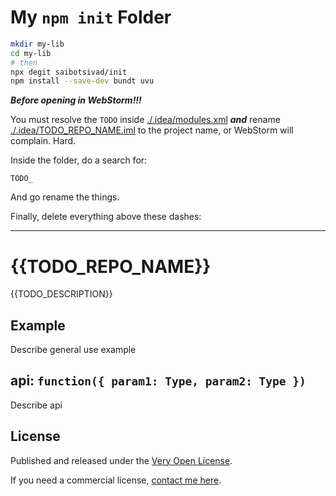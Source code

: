 # My `npm init` Folder

```sh
mkdir my-lib
cd my-lib
# then
npx degit saibotsivad/init
npm install --save-dev bundt uvu
```

***Before opening in WebStorm!!!***

You must resolve the `TODO` inside [./.idea/modules.xml](.idea/modules.xml) ***and*** rename [./.idea/TODO_REPO_NAME.iml](.idea/TODO_REPO_NAME.iml) to the project name, or WebStorm will complain. Hard.

Inside the folder, do a search for:

```
TODO_
```

And go rename the things.

Finally, delete everything above these dashes:

---

# {{TODO_REPO_NAME}}

{{TODO_DESCRIPTION}}

## Example

Describe general use example

## api: `function({ param1: Type, param2: Type })`

Describe api

## License

Published and released under the [Very Open License](http://veryopenlicense.com).

If you need a commercial license, [contact me here](https://davistobias.com/license?software={{TODO_REPO_NAME}}).
